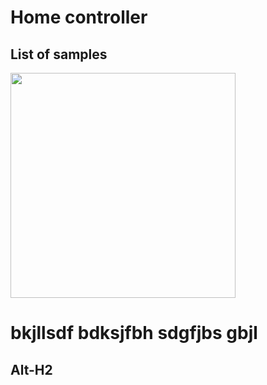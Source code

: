 Home controller
======
List of samples
-

<div><img src="https://dvostr.ru/assets/img/image_homeController.png" width="360"/></div>


bkjllsdf bdksjfbh sdgfjbs gbjl
======

  Alt-H2
------
